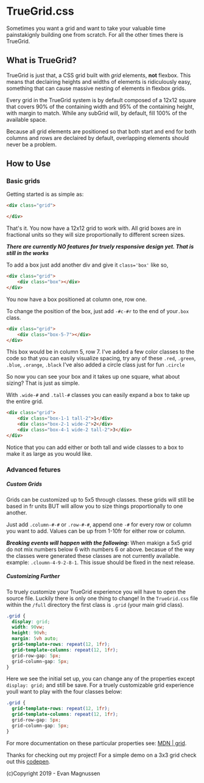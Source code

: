 # TrueGrid.css
Sometimes you want a grid and want to take your valuable time painstakignly building one from scratch.
For all the other times there is TrueGrid.

## What is TrueGrid?
TrueGrid is just that, a CSS grid built with *grid* elements, **not** flexbox. This means that declairing heights and widths of elements is ridiculously easy, something that can cause massive nesting of elements in flexbox grids. 

Every grid in the TrueGrid system is by default composed of a 12x12 square that covers 90% of the containing width and 95% of the containing height, with margin to match. While any subGrid will, by default, fill 100% of the available space.

Because all grid elements are positioned so that both start and end for both columns and rows are declaired by default, overlapping elements should never be a problem.

## How to Use
### Basic grids
Getting started is as simple as:
```html
<div class="grid">

</div>
```
That's it. You now have a 12x12 grid to work with. All grid boxes are in fractional units so they will size proportionally to different screen sizes.

**_There are currently NO features for truely responsive design yet. That is still in the works_**

To add a box just add another div and give it `class='box'` like so,
```html
<div class="grid">
    <div class="box"></div>
</div>
```
You now have a box positioned at column one, row one. 

To change the position of the box, just add `-#c-#r` to the end of your`.box` class.
```html
<div class="grid">
    <div class="box-5-7"></div>
</div>
```
This box would be in column 5, row 7.
I've added a few color classes to the code so that you can easily visualize spacing, try any of these `.red`, `.green`, `.blue`, `.orange`, `.black`
I've also added a circle class just for fun `.circle`

So now you can see your box and it takes up one square, what about sizing? That is just as simple.

With `.wide-#` and `.tall-#` classes you can easily expand a box to take up the entire grid.
```html
<div class="grid">
    <div class="box-1-1 tall-2">1</div>
    <div class="box-2-1 wide-2">2</div>
    <div class="box-4-1 wide-2 tall-2">3</div>
</div>
```
Notice that you can add either or both tall and wide classes to a box to make it as large as you would like.

### Advanced fetures
##### Custom Grids

Grids can be customized up to 5x5 through classes. these grids will still be based in fr units BUT will allow you to size things proportionally to one another.

Just add `.column-#-#` or `.row-#-#`, append one `-#` for every row or column you want to add. Values can be up from 1-10fr for either row or column.

**_Breaking events will happen with the following:_**
When makign a 5x5 grid do not mix numbers below 6 with numbers 6 or above. becasue of the way the classes were generated these classes are not currently available.
example: `.cloumn-4-9-2-8-1`. This issue should be fixed in the next release.

##### Customizing Further

To truely customize your TrueGrid experience you will have to open the source file. Luckily there is only one thing to change! In the `TrueGrid.css` file within the `/full` directory the first class is `.grid` (your main grid class).
```css
.grid {
  display: grid;
  width: 90vw;
  height: 90vh;
  margin: 5vh auto;
  grid-template-rows: repeat(12, 1fr);
  grid-template-columns: repeat(12, 1fr);
  grid-row-gap: 5px;
  grid-column-gap: 5px;
}
```
Here we see the initial set up, you can change any of the properties except `display: grid;` and still be save. For a truely customizable grid experience youll want to play with the four classes below:
```css
.grid {
  grid-template-rows: repeat(12, 1fr);
  grid-template-columns: repeat(12, 1fr);
  grid-row-gap: 5px;
  grid-column-gap: 5px;
}
```
For more documentation on these particular properties see: [MDN | grid](https://developer.mozilla.org/en-US/docs/Web/CSS/grid).

Thanks for checking out my project! For a simple demo on a 3x3 grid check out this [codepen](https://codepen.io/emags112/full/PXyqvv).

(c)Copyright 2019 - Evan Magnussen
